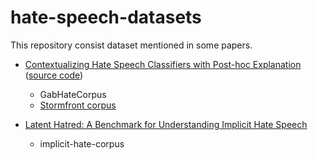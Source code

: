 # hate-speech-datasets
This repository consist dataset mentioned in some papers. 
* [Contextualizing Hate Speech Classifiers with Post-hoc Explanation](https://arxiv.org/abs/2005.02439) ([source code](https://github.com/BrendanKennedy/contextualizing-hate-speech-models-with-explanations))
  - GabHateCorpus
  - [Stormfront corpus](https://github.com/aitor-garcia-p/hate-speech-dataset)

* [Latent Hatred: A Benchmark for Understanding Implicit Hate Speech](https://arxiv.org/abs/2109.05322)
  - implicit-hate-corpus
